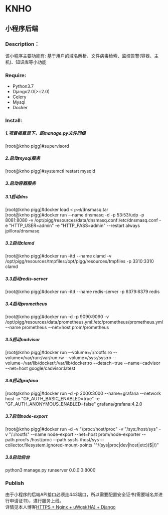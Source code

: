 # KNHO

## 小程序后端
### Description：
该小程序主要功能有: 基于用户的域名解析、文件病毒检索、监控告警(容器、主机)、知识库等小功能

### Require:
- Python3.7  
- Django2.0(>=2.0)
- Celery  
- Mysql  
- Docker

### Install:  
##### 1.项目根目录下，即manage.py文件同级  
[root@knho pigg]#supervisord  
##### 2.启动mysql服务  
[root@knho pigg]#systemctl restart mysqld  
##### 3.启动容器服务  
##### 3.1启动dns  
[root@knho pigg]#docker load < `pwd`/dnsmasq.tar  
[root@knho pigg]#docker run --name dnsmasq -d -p 53:53/udp -p 8081:8080 -v /opt/pigg/resources/data/dnsmasq.conf:/etc/dnsmasq.conf -e "HTTP_USER=admin" -e "HTTP_PASS=admin" --restart always jpillora/dnsmasq  
##### 3.2启动clamd  
[root@knho pigg]#docker run -itd --name clamd -v /opt/pigg/resources/tmpfiles:/opt/pigg/resources/tmpfiles -p 3310:3310 clamd  
##### 3.3启动redis-server  
[root@knho pigg]#docker run -itd --name redis-server -p 6379:6379 redis  
##### 3.4启动prometheus  
[root@knho pigg]#docker run -d -p 9090:9090 -v /opt/pigg/resources/data/prometheus.yml:/etc/prometheus/prometheus.yml --name prometheus --net=host prom/prometheus  
##### 3.5启动cadvisor  
[root@knho pigg]#docker run --volume=/:/rootfs:ro --volume=/var/run:/var/run:rw --volume=/sys:/sys:ro --                     volume=/var/lib/docker/:/var/lib/docker:ro --detach=true --name=cadvisor --net=host google/cadvisor:latest  
##### 3.6启动grafana  
[root@knho pigg]#docker run -d -p 3000:3000 --name=grafana --network host -e "GF_AUTH_BASIC_ENABLED=true" -e "GF_AUTH_ANONYMOUS_ENABLED=false"  grafana/grafana:4.2.0  
##### 3.7启动node-export  
[root@knho pigg]#docker run -d  -v "/proc:/host/proc" -v "/sys:/host/sys" -v "/:/rootfs" --name node-export --net=host prom/node-exporter --path.procfs /host/proc --path.sysfs /host/sys --collector.filesystem.ignored-mount-points "^/(sys|proc|dev|host|etc)($|/)"  
##### 3.8启动后台  
python3 manage.py runserver 0.0.0.0:8000  
### Publish
由于小程序的后端API接口必须走443端口，所以需要配置安全证书(需要域名并进行申请证书)，进行服务上线。  
详情见本人博客[HTTPS + Nginx + uWgsi(HA) + Django](https://blog.csdn.net/qq_38900565/article/details/104603838)
